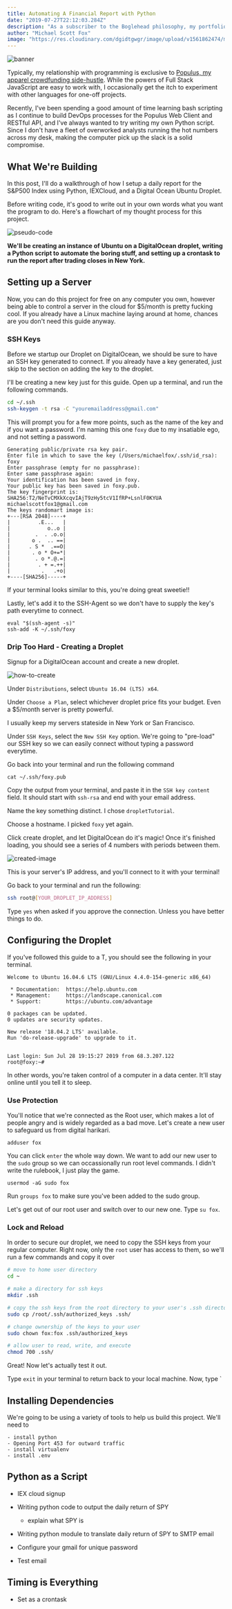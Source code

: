 ```yaml
---
title: Automating A Financial Report with Python  
date: "2019-07-27T22:12:03.284Z"
description: "As a subscriber to the Boglehead philosophy, my portfolio's performance is closely correlated with the S&P 500. As a tech nerd at heart, I wanted to take a crack at fintech..."
author: "Michael Scott Fox"
image: "https://res.cloudinary.com/dgidtgwgr/image/upload/v1561862474/msf_blog/Finance-1.jpg"
---
```


![banner](./banner.jpg)

Typically, my relationship with programming is exclusive to [Populus, my apparel crowdfunding side-hustle](https://populus.app/crowdfunds). While the powers of Full Stack JavaScript are easy to work with, I occasionally get the itch to experiment with other languages for one-off projects. 

Recently, I've been spending a good amount of time learning bash scripting as I continue to build DevOps processes for the Populus Web Client and RESTful API, and I've always wanted to try writing my own Python script. Since I don't have a fleet of overworked analysts running the hot numbers across my desk, making the computer pick up the slack is a solid compromise.


## What We're Building
In this post, I'll do a walkthrough of how I setup a daily report for the S&P500 Index using Python, IEXCloud, and a Digital Ocean Ubuntu Droplet. 

Before writing code, it's good to write out in your own words what you want the program to do. Here's a flowchart of my thought process for this project. 

![pseudo-code](FlowChart.jpg)

**We'll be creating an instance of Ubuntu on a DigitalOcean droplet, writing a Python script to automate the boring stuff, and setting up a crontask to run the report after trading closes in New York.**

## Setting up a Server
Now, you can do this project for free on any computer you own, however being able to control a server in the cloud for $5/month is pretty fucking cool. If you already have a Linux machine laying around at home, chances are you don't need this guide anyway.

### SSH Keys
Before we startup our Droplet on DigitalOcean, we should be sure to have an SSH key generated to connect. If you already have a key generated, just skip to the section on adding the key to the droplet.

I'll be creating a new key just for this guide. Open up a terminal, and run the following commands.

```sh
cd ~/.ssh
ssh-keygen -t rsa -C "youremailaddress@gmail.com"
```

This will prompt you for a few more points, such as the name of the key and if you want a password. I'm naming this one `foxy` due to my insatiable ego, and not setting a password. 

```
Generating public/private rsa key pair.
Enter file in which to save the key (/Users/michaelfox/.ssh/id_rsa): foxy
Enter passphrase (empty for no passphrase): 
Enter same passphrase again: 
Your identification has been saved in foxy.
Your public key has been saved in foxy.pub.
The key fingerprint is:
SHA256:T2/NeTvCMXkXcqvIAjT9zHy5tcV1IfRP+LsnlF0KYUA michaelscottfox1@gmail.com
The keys randomart image is:
+---[RSA 2048]----+
|         .E...   |
|            o..o |
|        .  . .o.o|
|       o .  .. ==|
|      . S *  .==O|
|       . o * O+=*|
|        . o *.@.=|
|         . + =.++|
|          .   .+o|
+----[SHA256]-----+
```

If your terminal looks similar to this, you're doing great sweetie!!

Lastly, let's add it to the SSH-Agent so we don't have to supply the key's path everytime to connect. 

```
eval "$(ssh-agent -s)"
ssh-add -K ~/.ssh/foxy
```

### Drip Too Hard - Creating a Droplet

Signup for a DigitalOcean account and create a new droplet. 

![how-to-create](./howtocreate.png)


Under `Distributions`, select `Ubuntu 16.04 (LTS) x64`.

Under `Choose a Plan`, select whichever droplet price fits your budget. Even a $5/month server is pretty powerful.

I usually keep my servers stateside in New York or San Francisco.

Under `SSH Keys`, select the `New SSH Key` option. We're going to "pre-load" our SSH key so we can easily connect without typing a password everytime. 

Go back into your terminal and run the following command

```
cat ~/.ssh/foxy.pub
```

Copy the output from your terminal, and paste it in the `SSH key content` field. It should start with `ssh-rsa` and end with your email address.

Name the key something distinct. I chose `dropletTutorial`.

Choose a hostname. I picked `foxy` yet again.

Click create droplet, and let DigitalOcean do it's magic! Once it's finished loading, you should see a series of 4 numbers with periods between them.

![created-image](./created.png)

This is your server's IP address, and you'll connect to it with your terminal!

Go back to your terminal and run the following: 

```sh
ssh root@[YOUR_DROPLET_IP_ADDRESS]
```
Type `yes` when asked if you approve the connection. Unless you have better things to do.

## Configuring the Droplet

If you've followed this guide to a T, you should see the following in your terminal. 

```ubuntu
Welcome to Ubuntu 16.04.6 LTS (GNU/Linux 4.4.0-154-generic x86_64)

 * Documentation:  https://help.ubuntu.com
 * Management:     https://landscape.canonical.com
 * Support:        https://ubuntu.com/advantage

0 packages can be updated.
0 updates are security updates.

New release '18.04.2 LTS' available.
Run 'do-release-upgrade' to upgrade to it.


Last login: Sun Jul 28 19:15:27 2019 from 68.3.207.122
root@foxy:~# 
```

In other words, you're taken control of a computer in a data center. It'll stay online until you tell it to sleep. 

### Use Protection

You'll notice that we're connected as the Root user, which makes a lot of people angry and is widely regarded as a bad move. Let's create a new user to safeguard us from digital harikari. 

```
adduser fox
```

You can click `enter` the whole way down. We want to add our new user to the `sudo` group so we can occassionally run root level commands. I didn't write the rulebook, I just play the game.

```
usermod -aG sudo fox
```

Run `groups fox` to make sure you've been added to the sudo group.

Let's get out of our root user and switch over to our new one. Type `su fox`.

### Lock and Reload

In order to secure our droplet, we need to copy the SSH keys from your regular computer. Right now, only the `root` user has access to them, so we'll run a few commands and copy it over

```sh
# move to home user directory
cd ~

# make a directory for ssh keys
mkdir .ssh

# copy the ssh keys from the root directory to your user's .ssh directory
sudo cp /root/.ssh/authorized_keys .ssh/

# change ownership of the keys to your user
sudo chown fox:fox .ssh/authorized_keys

# allow user to read, write, and execute
chmod 700 .ssh/

```

Great! Now let's actually test it out. 

Type `exit` in your terminal to return back to your local machine. Now, type `


## Installing Dependencies
We're going to be using a variety of tools to help us build this project. We'll need to 
```
- install python
- Opening Port 453 for outward traffic
- install virtualenv
- install .env
```

## Python as a Script
- IEX cloud signup
- Writing python code to output the daily return of SPY
  - explain what SPY is
- Writing python module to translate daily return of SPY to SMTP email
  
- Configure your gmail for unique password
- Test email

## Timing is Everything
- Set as a crontask